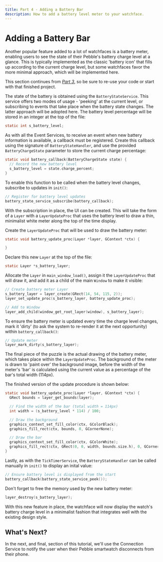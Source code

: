 ```yaml
---
title: Part 4 - Adding a Battery Bar
description: How to add a battery level meter to your watchface.
---
```


# Adding a Battery Bar

Another popular feature added to a lot of watchfaces is a battery meter,
enabling users to see the state of their Pebble's battery charge level at a
glance. This is typically implemented as the classic 'battery icon' that fills
up according to the current charge level, but some watchfaces favor the more
minimal approach, which will be implemented here.

This section continues from
[*Part 3*](/tutorials/watchface-tutorial/part3/), so be sure to re-use
your code or start with that finished project.

The state of the battery is obtained using the ``BatteryStateService``. This
service offers two modes of usage - 'peeking' at the current level, or
subscribing to events that take place when the battery state changes. The latter
approach will be adopted here. The battery level percentage will be stored in an
integer at the top of the file:

```c
static int s_battery_level;
```

As with all the Event Services, to receive an event when new battery information
is available, a callback must be registered. Create this callback using the
signature of ``BatteryStateHandler``, and use the provided
``BatteryChargeState`` parameter to store the current charge percentage:

```c
static void battery_callback(BatteryChargeState state) {
  // Record the new battery level
  s_battery_level = state.charge_percent;
}
```

To enable this function to be called when the battery level changes, subscribe
to updates in `init()`:

```c
// Register for battery level updates
battery_state_service_subscribe(battery_callback);
```

With the subscription in place, the UI can be created. This will take the form
of a ``Layer`` with a ``LayerUpdateProc`` that uses the battery level to draw a
thin, minimalist white meter along the top of the time display.

Create the ``LayerUpdateProc`` that will be used to draw the battery meter:

```c
static void battery_update_proc(Layer *layer, GContext *ctx) {

}
```

Declare this new ``Layer`` at the top of the file:

```c
static Layer *s_battery_layer;
```

Allocate the ``Layer`` in `main_window_load()`, assign it the ``LayerUpdateProc`` that will draw it, and
add it as a child of the main ``Window`` to make it visible:

```c
// Create battery meter Layer
s_battery_layer = layer_create(GRect(14, 54, 115, 2));
layer_set_update_proc(s_battery_layer, battery_update_proc);

// Add to Window
layer_add_child(window_get_root_layer(window), s_battery_layer);
```

To ensure the battery meter is updated every time the charge level changes, mark
it 'dirty' (to ask the system to re-render it at the next opportunity) within
`battery_callback()`:

```c
// Update meter
layer_mark_dirty(s_battery_layer);
```

The final piece of the puzzle is the actual drawing of the battery meter, which
takes place within the ``LayerUpdateProc``. The background of the meter is drawn
to 'paint over' the background image, before the width of the meter's 'bar' is
calculated using the current value as a percentage of the bar's total width
(114px).

The finished version of the update procedure is shown below:

```c
static void battery_update_proc(Layer *layer, GContext *ctx) {
  GRect bounds = layer_get_bounds(layer);

  // Find the width of the bar (total width = 114px)
  int width = (s_battery_level * 114) / 100;

  // Draw the background
  graphics_context_set_fill_color(ctx, GColorBlack);
  graphics_fill_rect(ctx, bounds, 0, GCornerNone);

  // Draw the bar
  graphics_context_set_fill_color(ctx, GColorWhite);
  graphics_fill_rect(ctx, GRect(0, 0, width, bounds.size.h), 0, GCornerNone);
}
```

Lastly, as with the ``TickTimerService``, the ``BatteryStateHandler`` can be
called manually in `init()` to display an inital value:

```c
// Ensure battery level is displayed from the start
battery_callback(battery_state_service_peek());
```

Don't forget to free the memory used by the new battery meter:

```c
layer_destroy(s_battery_layer);
```

With this new feature in place, the watchface will now display the watch's
battery charge level in a minimalist fashion that integrates well with the
existing design style.

<PebbleScreenshot src="/images/tutorials/watchface-tutorial/intermediate/battery-level.png" wrapper="steel-black" />

## What's Next?

In the next, and final, section of this tutorial, we'll use the Connection Service
to notify the user when their Pebble smartwatch disconnects from their phone.
